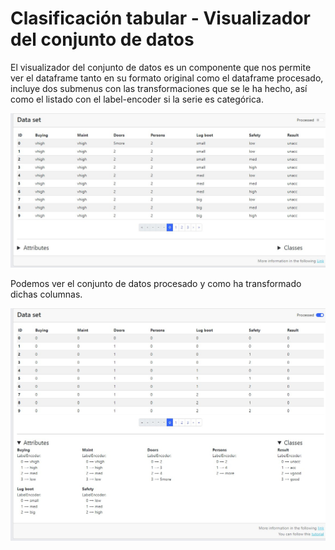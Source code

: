 # Clasificación tabular - Visualizador del conjunto de datos

El visualizador del conjunto de datos es un componente que nos permite ver el dataframe tanto en su formato original como el dataframe procesado, incluye dos submenus con las transformaciones que se le ha hecho, así como el listado con el label-encoder si la serie es categórica.

![02-dataset-0.png {server}](../images/00-tabular-classification/01-dataset-0.png)

Podemos ver el conjunto de datos procesado y como ha transformado dichas columnas.

![02-dataset-0.png {server}](../images/00-tabular-classification/01-dataset-1.png)